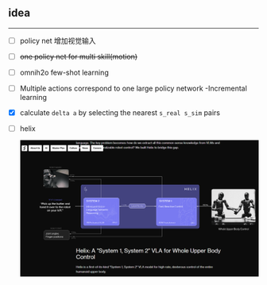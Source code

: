 ## idea

---

- [ ] policy net 增加视觉输入
- [ ] ~~one policy net for multi skill(motion)~~
- [ ] omnih2o few-shot learning
- [ ] Multiple actions correspond to one large policy network -Incremental learning
- [x] calculate `delta a` by selecting the nearest `s_real s_sim` pairs





- [ ] helix

  ![dual](asset/dual.png)